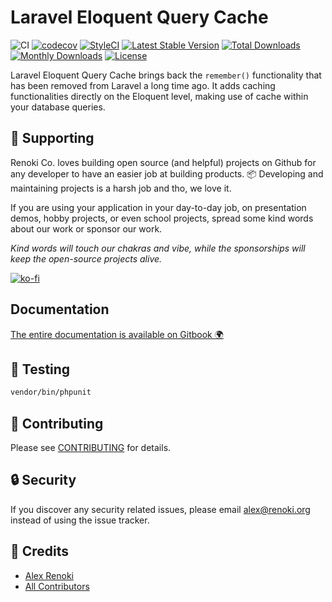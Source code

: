 Laravel Eloquent Query Cache
============================

![CI](https://github.com/renoki-co/laravel-eloquent-query-cache/workflows/CI/badge.svg?branch=master)
[![codecov](https://codecov.io/gh/renoki-co/laravel-eloquent-query-cache/branch/master/graph/badge.svg)](https://codecov.io/gh/renoki-co/laravel-eloquent-query-cache/branch/master)
[![StyleCI](https://github.styleci.io/repos/223236785/shield?branch=master)](https://github.styleci.io/repos/223236785)
[![Latest Stable Version](https://poser.pugx.org/rennokki/laravel-eloquent-query-cache/v/stable)](https://packagist.org/packages/rennokki/laravel-eloquent-query-cache)
[![Total Downloads](https://poser.pugx.org/rennokki/laravel-eloquent-query-cache/downloads)](https://packagist.org/packages/rennokki/laravel-eloquent-query-cache)
[![Monthly Downloads](https://poser.pugx.org/rennokki/laravel-eloquent-query-cache/d/monthly)](https://packagist.org/packages/rennokki/laravel-eloquent-query-cache)
[![License](https://poser.pugx.org/rennokki/laravel-eloquent-query-cache/license)](https://packagist.org/packages/rennokki/laravel-eloquent-query-cache)

Laravel Eloquent Query Cache brings back the `remember()` functionality that has been removed from Laravel a long time ago.
It adds caching functionalities directly on the Eloquent level, making use of cache within your database queries.

## 🤝 Supporting

Renoki Co. loves building open source (and helpful) projects on Github for any developer to have an easier job at building products. 📦 Developing and maintaining projects is a harsh job and tho, we love it.

If you are using your application in your day-to-day job, on presentation demos, hobby projects, or even school projects, spread some kind words about our work or sponsor our work.

_Kind words will touch our chakras and vibe, while the sponsorships will keep the open-source projects alive._

[![ko-fi](https://www.ko-fi.com/img/githubbutton_sm.svg)](https://ko-fi.com/R6R42U8CL)

## Documentation

[The entire documentation is available on Gitbook 🌍](https://rennokki.gitbook.io/laravel-eloquent-query-cache/)

## 🐛 Testing

``` bash
vendor/bin/phpunit
```

## 🤝 Contributing

Please see [CONTRIBUTING](CONTRIBUTING.md) for details.

## 🔒  Security

If you discover any security related issues, please email alex@renoki.org instead of using the issue tracker.

## 🎉 Credits

- [Alex Renoki](https://github.com/rennokki)
- [All Contributors](../../contributors)
